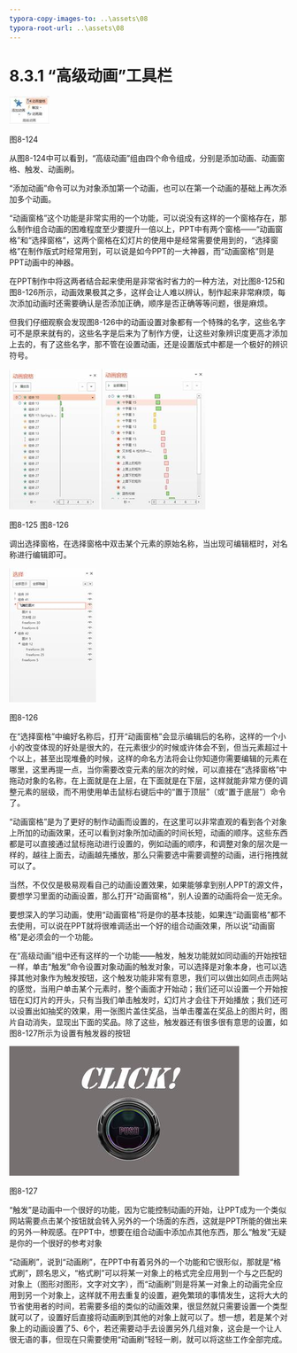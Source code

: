 ```yaml
---
typora-copy-images-to: ..\assets\08
typora-root-url: ..\assets\08
---
```


# 8.3.1  “高级动画”工具栏

![img](../../../.gitbook/assets/image127%20%286%29.jpg)

图8-124

从图8-124中可以看到，“高级动画”组由四个命令组成，分别是添加动画、动画窗格、触发、动画刷。

“添加动画”命令可以为对象添加第一个动画，也可以在第一个动画的基础上再次添加多个动画。

“动画窗格”这个功能是非常实用的一个功能，可以说没有这样的一个窗格存在，那么制作组合动画的困难程度至少要提升一倍以上，PPT中有两个窗格——“动画窗格”和“选择窗格”，这两个窗格在幻灯片的使用中是经常需要使用到的，“选择窗格”在制作版式时经常用到，可以说是如今PPT的一大神器，而“动画窗格”则是PPT动画中的神器。

在PPT制作中将这两者结合起来使用是非常省时省力的一种方法，对比图8-125和图8-126所示，动画效果极其之多，这样会让人难以辨认，制作起来非常麻烦，每次添加动画时还需要确认是否添加正确，顺序是否正确等等问题，很是麻烦。

但我们仔细观察会发现图8-126中的动画设置对象都有一个特殊的名字，这些名字可不是原来就有的，这些名字是后来为了制作方便，让这些对象辨识度更高才添加上去的，有了这些名字，那不管在设置动画，还是设置版式中都是一个极好的辨识符号。

![img](../../../.gitbook/assets/image128%20%284%29.jpg) ![img](../../../.gitbook/assets/image129.jpg)

图8-125 图8-126

调出选择窗格，在选择窗格中双击某个元素的原始名称，当出现可编辑框时，对名称进行编辑即可。

![img](../../../.gitbook/assets/image130%20%284%29.jpg)

图8-126

在“选择窗格”中编好名称后，打开“动画窗格”会显示编辑后的名称，这样的一个小小的改变体现的好处是很大的，在元素很少的时候或许体会不到，但当元素超过十个以上，甚至出现堆叠的时候，这样的命名方法将会让你知道你需要编辑的元素在哪里，这里再提一点，当你需要改变元素的层次的时候，可以直接在“选择窗格”中拖动对象的名称，在上面就是在上层，在下面就是在下层，这样就能非常方便的调整元素的层级，而不用使用单击鼠标右键后中的“置于顶层”（或“置于底层”）命令了。

“动画窗格”是为了更好的制作动画而设置的，在这里可以非常直观的看到各个对象上所加的动画效果，还可以看到对象所加动画的时间长短，动画的顺序。这些东西都是可以直接通过鼠标拖动进行设置的，例如动画的顺序，和调整对象的层次是一样的，越往上面去，动画越先播放，那么只需要选中需要调整的动画，进行拖拽就可以了。

当然，不仅仅是极易观看自己的动画设置效果，如果能够拿到别人PPT的源文件，要想学习里面的动画设置，那么打开“动画窗格”，别人设置的动画将会一览无余。

要想深入的学习动画，使用“动画窗格”将是你的基本技能，如果连“动画窗格”都不去使用，可以说在PPT就将很难调适出一个好的组合动画效果，所以说“动画窗格”是必须会的一个功能。

在“高级动画”组中还有这样的一个功能——触发，触发功能就如同动画的开始按钮一样，单击“触发”命令设置对象动画的触发对象，可以选择是对象本身，也可以选择其他对象作为触发按钮，这个触发功能非常有意思，我们可以做出如同点击网站的感觉，当用户单击某个元素时，整个画面才开始动；我们还可以设置一个开始按钮在幻灯片的开头，只有当我们单击触发时，幻灯片才会往下开始播放；我们还可以设置出如抽奖的效果，用一张图片盖住奖品，当单击覆盖在奖品上的图片时，图片自动消失，显现出下面的奖品。除了这些，触发器还有很多很有意思的设置，如图8-127所示为设置有触发器的按钮

![img](../../../.gitbook/assets/image131%20%284%29.jpg)

图8-127

“触发”是动画中一个很好的功能，因为它能控制动画的开始，让PPT成为一个类似网站需要点击某个按钮就会转入另外的一个场面的东西，这就是PPT所能的做出来的另外一种观感。在PPT中，想要在组合动画中添加点其他东西，那么“触发”无疑是你的一个很好的参考对象

“动画刷”，说到“动画刷”，在PPT中有着另外的一个功能和它很形似，那就是“格式刷”，顾名思义，“格式刷”可以将某一对象上的格式完全应用到一个与之匹配的对象上（图形对图形，文字对文字），而“动画刷”则是将某一对象上的动画完全应用到另一个对象上，这样就不用去重复的设置，避免繁琐的事情发生，这将大大的节省使用者的时间，若需要多组的类似的动画效果，很显然就只需要设置一个类型就可以了，设置好后直接将动画刷到其他的对象上就可以了。想一想，若是某个对象上的动画设置了5、6个，若还需要动手去设置另外几组对象，这会是一个让人很无语的事，但现在只需要使用“动画刷”轻轻一刷，就可以将这些工作全部完成。

